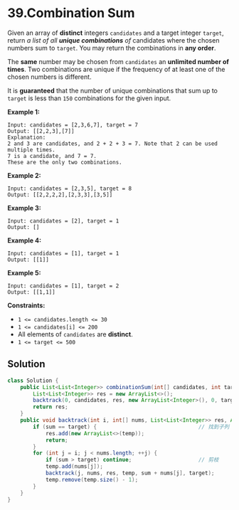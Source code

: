 # 39.Combination Sum

Given an array of **distinct** integers `candidates` and a target integer `target`, return *a list of all **unique combinations** of* candidates where the chosen numbers sum to `target`. You may return the combinations in **any order**.

The **same** number may be chosen from `candidates` an **unlimited number of times**. Two combinations are unique if the frequency of at least one of the chosen numbers is different.

It is **guaranteed** that the number of unique combinations that sum up to `target` is less than `150` combinations for the given input.

**Example 1:**
```Text
Input: candidates = [2,3,6,7], target = 7
Output: [[2,2,3],[7]]
Explanation:
2 and 3 are candidates, and 2 + 2 + 3 = 7. Note that 2 can be used multiple times.
7 is a candidate, and 7 = 7.
These are the only two combinations.
```
**Example 2:**
```text
Input: candidates = [2,3,5], target = 8
Output: [[2,2,2,2],[2,3,3],[3,5]]
```
**Example 3:**
```text
Input: candidates = [2], target = 1
Output: []
```
**Example 4:**
```text
Input: candidates = [1], target = 1
Output: [[1]]
```
**Example 5:**
```text
Input: candidates = [1], target = 2
Output: [[1,1]]
```
**Constraints:**

* `1 <= candidates.length <= 30`
* `1 <= candidates[i] <= 200`
* All elements of `candidates` are **distinct**.
* `1 <= target <= 500`

## Solution

```java
class Solution {
    public List<List<Integer>> combinationSum(int[] candidates, int target) {
        List<List<Integer>> res = new ArrayList<>();
        backtrack(0, candidates, res, new ArrayList<Integer>(), 0, target);
        return res;
    }
    public void backtrack(int i, int[] nums, List<List<Integer>> res, ArrayList<Integer> temp, int sum, int target) {
        if (sum == target) {								// 找到子列
            res.add(new ArrayList<>(temp));
            return;
        }
        for (int j = i; j < nums.length; ++j) {
            if (sum > target) continue;						// 剪枝
            temp.add(nums[j]);
            backtrack(j, nums, res, temp, sum + nums[j], target);
            temp.remove(temp.size() - 1); 
        }
    }
}
```

